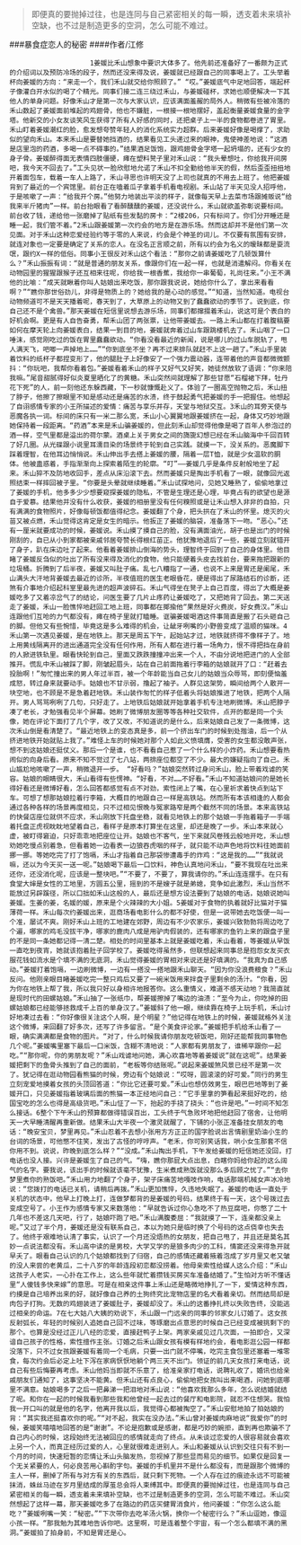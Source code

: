 > 即便真的要抛掉过往，也是连同与自己紧密相关的每一瞬，透支着未来填补空缺，也不过是制造更多的空洞，怎么可能不难过。

###暴食症恋人的秘密
####作者/江修

						1姜媛比禾山想象中要识大体多了。他先前还准备好了一番颇为正式的介绍词以及预防冷场的段子，然而还没来得及说，姜媛就已经跟自己的同事喝上了。工头举着杯向姜媛的方向：“来走一个，我们禾山就交给你照顾了。” “哎。”姜媛底气中足地回答，端起杯子像灌白开水似的喝了个精光。同事们接二连三绕过禾山，与姜媛碰杯，求她也顺便解决一下其他人的单身问题。好像禾山才是第一次与大家认识，应该满面羞赧的局外人。稍微有些被冷落的禾山数起了姜媛面前堆起的鸡翅骨，他也不嫌脏，一根接一根地摆好，盖起衡量姜媛食量的金字塔。他新交的小女友谈笑风生获得了所有人好感的同时，还把桌子上一半的食物都卷进了胃里。禾山盯着姜媛潮红的脸，愈发想夸赞年轻人的消化系统实力超群。后来姜媛好像是喝撑了，求助似的望向禾山。本来禾山是要替她挡酒的，结果看见工头递过来的眼神，鬼使神差地说：“这酒是店里泡的药酒，多喝一点不碍事的。”结果酒足饭饱，跟鸡翅骨金字塔一起坍塌的，还有少女的身子骨。姜媛醉得面无表情四肢僵硬，瘫在塑料凳子里对禾山说：“我头晕想吐，你给我开间房吧，我今天不回去了。”工头见状一脸欣慰地允诺了禾山不扣全勤给他半天的假，然后歪歪扭扭地开着面包车，载着一车人上路了，禾山寻思也许明天没了上司也就真的不用去上班了。他把姜媛背到了最近的一个宾馆里。前台正在嗑着瓜子拿着手机看电视剧。禾山站了半天见没人招呼他，于是咳嗽了一声：“给我开个房。”他努力地装出平淡的样子，就像每天早上去菜市场跟摊贩说“给我来半斤猪肉”一样。前台抬眼看了看醉醺醺的姜媛，还没说什么，禾山就欲盖弥彰说要标间。前台收了钱，递给他一张磨掉了贴纸有些发黏的房卡：“2楼206，只有标间了。你们分开睡还是睡一起，我们管不着。”2禾山跟姜媛第一次约会的地方是在游乐场。然而这却并不是他们第一次见面。对于禾山这种恋爱经验约等于零的人来说，约会是个神圣的词儿。不仅要有氛围有安排，就连对象也一定要是确定了关系的恋人。在没名正言顺之前，所有以约会为名义的暧昧都是耍流氓，跟约X一样的低俗。同事小王很反对禾山这个看法：“那你之前请姜媛吃了几顿饭算什么？”禾山振振有词：“就是普通的朋友关系，像跟你们在一起一样，也就是消遣解闷。你看关在动物园里的猩猩跟猴子还互相来往呢，你给我一根香蕉，我给你一串葡萄，礼尚往来。”小王不满他的比喻：“成天就瞅着你叫人姑娘出来吃饭，那你跟我说说，她给你什么了，拿出来看看啊？”“瞧你那世俗劲儿，非得是物质上的？她给我的是心动的感觉。”“知道，当然知道。电视台动物频道可不是天天播着呢，春天到了，大草原上的动物又到了蠢蠢欲动的季节了。说到底，你自己还不是个禽兽。”那天姜媛在短信里说想去游乐场，同事们都撺掇着禾山，说这可是个表白的好机会啊。更是有人自告奋勇，帮禾山团了两张票，让他带姜媛去。一路上禾山都在打着腹稿要如何在摩天轮上向姜媛表白，结果一到目的地，姜媛就奔着过山车跟跳楼机去了。禾山咽了一口唾沫，感觉刚吃过的饭在胃里蠢蠢欲动。“你看没看最近的新闻，说是哪儿的过山车脱轨了，甩人满天飞，吧唧一声掉地上……”“你到底坐不坐？再不过来排队就赶不上这一趟了。”禾山手里装着饮料的纸杯子都捏变形了，他的腿肚子上好像安了一个强力震动器，连带着他的声音都微微颤抖：“你玩吧，我帮你看着包。”姜媛看着禾山的样子又好气又好笑，她徒然放软了语调：“你来陪我嘛。”尾音甜腻得好似炎夏里晒化了的黄糖。禾山突然间就理解了那些甘愿“石榴裙下拜，牡丹花下死”的人，前一刻他还东躲西藏，下一秒就慷慨赴义了。体验了一圈高空抛物之后，禾山扭了脖子，他擦了擦眼里不知是感动还是痛苦的水渍，终于鼓起勇气把姜媛的手一把握住。他想起了自诩感情专家的小王所描述的爱情：痛苦与享乐并存，天堂与地狱交互。3禾山的耳旁天使与恶魔各执一词。标间的床只有一米二那么宽，禾山小心翼翼地跟姜媛挤在一起，身体又巧妙地跟她保持着一段距离。“药酒”本来是禾山骗姜媛的，但此刻禾山却觉得他像是喝了百年人参泡过的酒一样，空气里都是溢出的荷尔蒙。酒桌上关于男女之间的旖旎幻想已经在禾山脑海中千回百转了好几圈。从光碟跟小说里耳濡目染的场景终于轮到自己实践。就摸一下，没关系的。恶魔脚下踩着理智，在他耳边悄悄说。禾山伸出手去搭上姜媛的腰，隔着一层T恤，就是少女温软的胴体。他被蛊惑着，手指渐渐向上探索着陌生的轮廓。“叮”——姜媛几乎是条件反射般地坐了起来。禾山猝不及防地收回手，差点从床沿滚下去。然而姜媛只是掏出手机看了一眼，就像回光返照结束一样摔回被子里。“你要是头晕就继续睡着。”禾山试探地问，见她又睡熟了，偷偷地拿过了姜媛的手机，他多多少少想要窥探姜媛的隐私，不管是生理还是心理，毕竟占有的欲望也是源自于爱慕。结果他并没有什么收获，姜媛的相册里没有任何糗照或是让禾山想入非非的自拍，只有满满的食物照片，好像每顿饭都值得纪念。姜媛翻了个身，把头拱在了禾山的怀里。熄灭的火苗又被点燃，禾山觉得这肯定是女生的暗示。他扳正了姜媛的脑袋，准备落下一吻。“恶心。”还有一厘米就要成功的时候，姜媛说。禾山摸了摸自己的脸，没有满面油光，胡子也是出门的时候刚刮的，自已从小到家都被亲戚邻居夸赞长得根红苗正。他犹豫地退后了一些，姜媛立刻就错开了身子，趴在床边吐了起来。他看着姜媛排山倒海的势头，理智终于回到了自己的身体里。他目睹了姜媛反刍似的吐出了所有没来得及消化的食物，他只能硬着头皮去找前台，要来拖把跟新的垃圾桶。折腾到了后半夜，姜媛又叫肚子痛。乱七八糟指了一通，也说不上来是胃还是阑尾，禾山满头大汗地背姜媛去最近的诊所，半夜值班的医生老眼昏花，硬是得出了尿路结石的诊断，还煞有介事地介绍起科室里最先进的超声波碎石。禾山气得坐在凳子上自己百度，得出了大概是姜媛吃多了又着凉岔气了的结论，问医生要了几片止疼药让姜媛吃了，又把她背了回去。第二天送走了姜媛，禾山一脸憔悴地赶回工地上班，同事都在揶揄他“果然是好火费炭，好女费汉。”禾山连跟他们互呛的力气都没有，瘫在椅子里就打瞌睡。诓骗姜媛喝酒这件事简直是搬了石头砸自己的脚。但他又有些惋惜，毕竟这是多么难得的机会，让龇牙咧嘴的小野兽变成了温顺的猫咪。4禾山第一次遇见姜媛，是在地铁上。那天是周五下午，起始站才过，地铁就挤得不像样子了。地上用黄线隔离开的进出通道完全没有任何作用，所有人都在进行着一场角力，恨不得把挡在身前的人掀进铁轨里。眼看快轮到自己，里面又跌跌撞撞冲出来一个人，不由分说地把进门的人全部推开。慌乱中禾山被踩了脚，刚皱起眉头，站在自己前面拖着行李箱的姑娘就开了口：“赶着去投胎啊！”匆忙撞出来的男人年过半百，被一个年龄能当自己女儿的姑娘当众辱骂，即刻便恼羞成怒，转过身来就要动手。姑娘也不甘示弱，撸起了袖子。人群见这架势，瞬间给两个人散开一块空地，也不顾是不是急着赶地铁。禾山装作匆忙的样子低着头将姑娘推进了地铁，把两个人隔开。男人骂骂咧咧了几句，只好走了。上地铁后姑娘就开始拿着手机专注地刷微博。禾山把脖子凑了老长，才勉强看见半个屏幕。她刷了微博朋友圈等等各种社交软件，点开的都是同一个头像，她在评论下面打了几个字，改了又改，不知道说的是什么，后来姑娘自己发了一条微博，这次禾山倒是看清楚了。“最近地铁上的变态真是多，前一个挤出车门的时候到处揩油，后一个从挤进地铁开始就贴上我了。”难怪上车的时候她对那个人如此义愤填膺，受害的女生都没敢声张，想不到这姑娘还挺仗义。那后一个是谁，也不看看自己惹了一个什么样的小炸药。禾山想要看热闹似的向身后看。原来不知不觉过了七八站，两排座位都空了不少。最大的嫌疑指向了自己。禾山尴尬地咳嗽了一声，稍微退开一步。 “好看吗？”姑娘突然转过身问禾山，脸上带着戏谑的笑容。姑娘的眼睛很大，禾山看得有些愣神。“好看，不对……不好看。”禾山不知道姑娘问的是她长得好看还是微博好看，怎么回答都感觉有点不对劲，索性闭上了嘴，在心里祈求着快点到站下车。可想了想那姑娘拉着行李箱，大概目的地跟自己一样是高铁站。然而所有本该相逢的人都会通过各种各样的场景再度相见，只不过相见恨晚与冤家路窄是两个截然不同的场景。本来高铁站的快餐店座位就供不应求，禾山刚放下托盘坐稳，就看见地铁上的那个姑娘一手拖着箱子一手端着托盘正虎视眈眈地望着自己，看样子是原本打算坐在这里，却还是晚了一步。禾山本来就心虚，被盯得窘迫，只好乖乖地把座位让开。姑娘也不客气，坐下来就风卷残云般地开吃，禾山想劝她吃慢点别着急，但看着她一边看表一边狼吞虎咽的样子，就只能不动声色地将饮料往她面前挪一挪。等她吃完了打了饱嗝，禾山才指着自己那袋惨遭毒手的炸鸡：“这是我的……”“我就说嘛，还以为今天买一送一呢。”姑娘喝下最后一口饮料，神色认真地问禾山，“要不我现在吐出来还你，还没消化呢，应该是一整块吧。”“不要了，不要了，算我请你的。”禾山连连摆手。在只有食堂大婶是女性的工地里，方圆五公里，摇到的不是嫂子就是弟媳，竞争如此激烈，禾山当然不能放过另辟蹊径，所以口拙如禾山这般的人，最后还是想方设法要到了姑娘的电话，姑娘说她叫姜媛。生姜的姜，名媛的媛，原来是个火辣辣的大小姐。5姜媛对于食物的执着就好比猫对于猫薄荷一样。禾山每次约姜媛出来，逛商场看电影什么的都不好使，但是一说带她去吃饭便一叫一个准，屡试不爽。刚好禾山上班的工地建在郊野，周边有不少农家乐，姜媛兴致勃勃将周边吃了个遍，哪家的鸡毛没拔干净，哪家的鹿肉八成是用驴肉假装的，还有哪家的鱼钓上来的跟盘子里的不是同一条她都记得一清二楚。相处的时间里基本上就是姜媛吃着，禾山看着，等姜媛从早饭一直吃到夜宵，她就该抱着肚子回学校了。姜媛吃得虽然多，但联想起来同事总是抱怨女友买衣服花钱如流水是个填不满的无底洞，禾山觉得姜媛的胃相对来说还是好填满的。“我真为自己感动。”姜媛打着饱嗝，一边刷微博，一边有一搭没一搭地跟禾山聊天。“因为你没浪费粮食？”禾山反问。他刚亲眼目睹姜媛吃完一整只鸡后又要了一碗米饭用来拌盘子里剩余的汤汁。“你看，因为你在地铁上帮了我，所以我只好以身相许地报答你。这么重情义，难道不感天动地？我简直就是现时代的田螺姑娘。”禾山抽了一张纸巾，帮姜媛擦掉了嘴边的油渍：“至今为止，你吃掉的田螺姑娘都已经能够拯救成千上百的单身汉了。”姜媛斜了他一眼，继续靠在椅子上玩手机，禾山讨好地凑过去看：“你好像很关注这个人啊，是个明星？”他记得在地铁上的时候，姜媛就格外关注这个微博，来回翻了好多次，还写了许多留言。“是个美食评论家。”姜媛把手机给禾山看了一眼，确实满满都是食物的图片。“对了，什么时候我请你朋友吃顿饭吧，刚好还能帮我同事物色几个呢。”姜媛嘴里塞下最后一口米饭，含糊不清地说：“人家都有男朋友了，谁稀罕跟你一起吃。”“那你呢，你的男朋友呢？”禾山戏谑地问她，满心欢喜地等着姜媛说“就在这呢”。结果姜媛把剩下的鱼骨头推到了自己的面前，“老板等你结账呢。”说起来姜媛煞风景已经不是第一次了。犹记得在逛动物园看熊猫的时候，旁边有个姑娘说：“哎呀，圆滚滚的好可爱。”同行的男生立刻宠爱地摸着女孩的头顶回答道：“你比它还要可爱。”禾山也想仿效男生，眼巴巴地等到了姜媛开口，只见姜媛指着玻璃后面的熊猫一本正经地问自己：“它手里拿的笋看起来挺好吃的，给国宝吃的怎么也得是高级货吧。”禾山怔了一下，抬起的手挠了挠头：“也许是吧。”一时间不知怎么接话。6整个下午禾山的预算都做得错误百出，工头终于气急败坏地把他赶回了宿舍，让他明天一大早睡清醒再重新做。结果禾山大半夜一个激灵就醒了，下铺的小张正准备挂女朋友的电话：“晚安宝贝，梦里再见。”禾山忍着不去想小张用方方正正的国字脸说出言情剧里奶油小生的台词的场景，可他憋不住笑，发出了古怪的哼哼声。“老禾，你可别笑话我，哄小女生那套不信你用不到。说说，昨晚到底怎么样？”“没成。”禾山掏出手机，下午发给姜媛的短信她还没回，打电话也没人接。兴许是姜媛生了自己的气。“嗨，瞧你那屁大点出息，白瞎你妈给你起的这么阔气的名字。要我说，该出手的时候就该毫不犹豫，生米煮成熟饭就没那么多后顾之忧了。”“去你梦里煮你的熟饭吧。”禾山用力地翻了个身子，架子床痛苦地嘎吱作响，电话那端机械女声冰冷地说：“您拨打的电话已关机，请稍后再拨。”禾山更加憔悴，久违地失眠了。姜媛的电话一直处于关机的状态中，他早上打晚上打，连做梦都背的是姜媛的号码，结果终于有一天，这个号拨过去变成空号了。小王作为感情专家又来数落他：“早就告诉过你心急吃不了热豆腐吧，你憋了二十几年也不差这几天吧，行了，姑娘吓跑了吧。”禾山满腹委屈：“我就摸了一下，连亲都没亲上呢。”又过了半个月，姜媛还是没有联系自己，本以为她只是临时换了个号码的这点侥幸也失去了。他终于艰难地认清了事实，认识了一个月还没焐热的女朋友，把自己甩了，并且还是莫名其妙一点说法都没有。禾山高中读的是男校，大学又学的是狼多肉少的工科，情窦还没来得急开就早夭了。眼看自己认识的几个姑娘都找到了归宿，自己的感情还藏着掖着泡成了岁月里又老又皱的没人来尝的老黄瓜，二十八岁的年龄连段初恋都没捞着。他母亲索性给媒人这么介绍：“禾山这孩子人老实，一心扑在工作上，这么些年就忙着攒钱买房买车准备结婚了。”生怕对方听不懂话里“人傻钱多快来嫁”的意思。可是在相亲这件事上禾山还是略微地挣扎了一下，爱情这种东西，约摸是自己培养出来的好，就好像自己养的土狗终究比宠物店里的名犬看着亲切。然而结局却是肉包子打狗。无数的鸡翅装进了姜媛肚子，姜媛却没了。禾山的这番挣扎终以失败告终，没能逃过相亲的命运。7在七大姑八大姨的劝说下，禾山跟一门远亲的同事的邻家女儿订婚了。这女孩反射弧长，年轻的时候别人追她自己回不过味，等琢磨出点意思的时候自己已经变成被挑剩下的那个。也算是没经过正儿八经的恋爱，直接赶鸭子上架。两家亲戚见过几次面，一拍即合，又深谙自己孩子的性格，索性擅作主张。订婚之后禾山跟女孩有模有样地约会，看电影逛公园一样都没落下，只不过女孩跟姜媛有着同一个毛病，只要一出门就不停嘴，吃完主食包里还塞着一堆零食，每次约会后必定上吐下泻在家病恹恹地躺个两三天不出门。领证的前几天女孩打来电话，说自己有些后悔要再考虑。禾山他妈当即就不乐意了，给准亲家打电话，说聘礼收了，婚讯也给亲戚朋友们通知了，这事坚决不能黄。但禾山还有点良心，偷偷地把女孩叫出来喝酒，问她到底哪里不满意。姑娘喝多了之后一把鼻涕一把泪地对禾山说：“他喜欢我那么多年，怎么说结婚就结了呢。和你在一起的时候我看到那些我和他曾经一起去过的餐厅和电影院，就忍不住想哭。我怕我一开口叫的就是他的名字，他离开我以后，我觉得心都被掏空了。”禾山安慰地拍了拍姑娘的背：“其实我还挺喜欢你的呢。”“对不起，我实在没办法。”禾山曾对姜媛肉麻地说“我爱你”的时候，姜媛笑嘻嘻地回答的是“谢谢”。不论是抱歉或是感谢，都是巧妙的婉拒，直到再也欺骗不了自己内心的时候，这段始终无法被回应的感情就走向了终点。从未谈过恋爱的人很容易就会喜欢上另一个人，而真正经历过爱的人，心里就很难走进别人。禾山和姜媛从认识到交往只有不到一个月的时间，快速短暂的恋情让禾山头脑发热，忽视掉了那些显而易见的细节。如果仅是回复一个无关紧要的人，何必良苦用心斟酌字句。姜媛的手机里并不是什么都没有，而是跟那个微博的主人一样，删掉了所有与对方有关的东西后，就只剩下死物。一个人存在过的痕迹永远不可能被抹消，蛛丝马迹在岁月里结成的厚茧总会将人束缚其中。即便真的要抛掉过往，也是连同与自己紧密相关的每一瞬，透支着未来填补空缺，也不过是制造更多的空洞，怎么可能不难过。禾山突然想起了这样一幕，那天姜媛吃多了在路边的药店买健胃消食片，他问姜媛：“你怎么这么能吃？”姜媛咧嘴一笑：“秘密。”“下次带你去吃羊汤火锅，换你一个秘密行么？”禾山逗她，像逗小孩一样。“那我勉为其难地告诉你吧。这里啊，可是连着整个宇宙，有一个怎么都填不满的黑洞。”姜媛拍了拍身前，不知是胃还是心。			  		